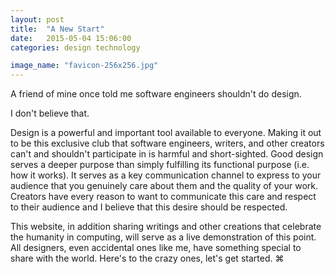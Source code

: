 ```yaml
---
layout: post
title:  "A New Start"
date:   2015-05-04 15:06:00
categories: design technology

image_name: "favicon-256x256.jpg"
---
```


A friend of mine once told me software engineers shouldn't do design.

I don't believe that.

Design is a powerful and important tool available to everyone. Making it out to be this exclusive club that software engineers, writers, and other creators can't and shouldn't participate in is harmful and short-sighted. Good design serves a deeper purpose than simply fulfilling its functional purpose (i.e. how it works). It serves as a key communication channel to express to your audience that you genuinely care about them and the quality of your work. Creators have every reason to want to communicate this care and respect to their audience and I believe that this desire should be respected.

This website, in addition sharing writings and other creations that celebrate the humanity in computing, will serve as a live demonstration of this point. All designers, even accidental ones like me, have something special to share with the world. Here's to the crazy ones, let's get started. ⌘
